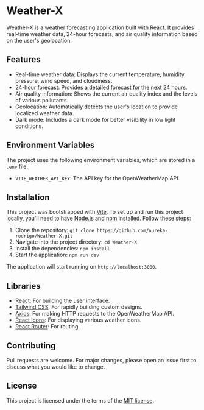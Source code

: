 # Weather-X

Weather-X is a weather forecasting application built with React.
It provides real-time weather data, 24-hour forecasts, and air quality information based on the user's geolocation.

## Features

- Real-time weather data: Displays the current temperature, humidity, pressure, wind speed, and cloudiness.
- 24-hour forecast: Provides a detailed forecast for the next 24 hours.
- Air quality information: Shows the current air quality index and the levels of various pollutants.
- Geolocation: Automatically detects the user's location to provide localized weather data.
- Dark mode: Includes a dark mode for better visibility in low light conditions.

## Environment Variables

The project uses the following environment variables, which are stored in a `.env` file:

- `VITE_WEATHER_API_KEY`: The API key for the OpenWeatherMap API.

## Installation

This project was bootstrapped with [Vite](https://vitejs.dev/).
To set up and run this project locally,
you'll need to have [Node.js](https://nodejs.org/) and [npm](https://www.npmjs.com/) installed.
Follow these steps:

1. Clone the repository: `git clone https://github.com/nureka-rodrigo/Weather-X.git`
2. Navigate into the project directory: `cd Weather-X`
3. Install the dependencies: `npm install`
4. Start the application: `npm run dev`

The application will start running on `http://localhost:3000`.

## Libraries

- [React](https://reactjs.org/): For building the user interface.
- [Tailwind CSS](https://tailwindcss.com/): For rapidly building custom designs.
- [Axios](https://axios-http.com/): For making HTTP requests to the OpenWeatherMap API.
- [React Icons](https://react-icons.github.io/react-icons/): For displaying various weather icons.
- [React Router](https://reactrouter.com/): For routing.

## Contributing

Pull requests are welcome. For major changes, please open an issue first to discuss what you would like to change.

## License

This project is licensed under the terms of
the [MIT license](https://github.com/nureka-rodrigo/Weather-X/blob/main/LICENSE).